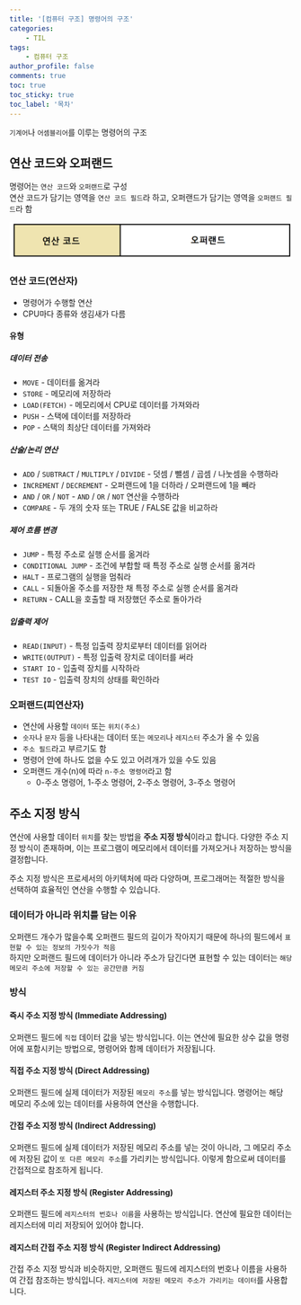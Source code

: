 ```yaml
---
title: '[컴퓨터 구조] 명령어의 구조'
categories:
    - TIL
tags:
    - 컴퓨터 구조
author_profile: false
comments: true
toc: true
toc_sticky: true
toc_label: '목차'
---
```


`기계어`나 `어셈블리어`를 이루는 명령어의 구조

## 연산 코드와 오퍼랜드
명령어는 `연산 코드`와 `오퍼랜드`로 구성   
연산 코드가 담기는 영역을 `연산 코드 필드`라 하고, 오퍼랜드가 담기는 영역을 `오퍼랜드 필드`라 함

![op](/assets/images/2023/08-23/cs-09-op.png)

### 연산 코드(연산자)
* 명령어가 수행할 연산
* CPU마다 종류와 생김새가 다름

#### 유형
##### 데이터 전송
* `MOVE` - 데이터를 옮겨라
* `STORE` - 메모리에 저장하라
* `LOAD(FETCH)` - 메모리에서 CPU로 데이터를 가져와라
* `PUSH` - 스택에 데이터를 저장하라
* `POP` - 스택의 최상단 데이터를 가져와라

##### 산술/논리 연산
* `ADD` / `SUBTRACT` / `MULTIPLY` / `DIVIDE` - 덧셈 / 뺄셈 / 곱셈 / 나눗셈을 수행하라
* `INCREMENT` / `DECREMENT` - 오퍼랜드에 1을 더하라 / 오퍼랜드에 1을 빼라
* `AND` / `OR` / `NOT` - `AND` / `OR` / `NOT` 연산을 수행하라
* `COMPARE` - 두 개의 숫자 또는 TRUE / FALSE 값을 비교하라

##### 제어 흐름 변경
* `JUMP` - 특정 주소로 실행 순서를 옮겨라
* `CONDITIONAL JUMP` - 조건에 부합할 때 특정 주소로 실행 순서를 옮겨라
* `HALT` - 프로그램의 실행을 멈춰라
* `CALL` - 되돌아올 주소를 저장한 채 특정 주소로 실행 순서를 옮겨라
* `RETURN` - CALL을 호출할 때 저장했던 주소로 돌아가라

##### 입출력 제어
* `READ(INPUT)` - 특정 입출력 장치로부터 데이터를 읽어라
* `WRITE(OUTPUT)` - 특정 입출력 장치로 데이터를 써라
* `START IO` - 입출력 장치를 시작하라
* `TEST IO` - 입출력 장치의 상태를 확인하라

### 오퍼랜드(피연산자)
* 연산에 사용할 `데이터` 또는 `위치(주소)`
* `숫자`나 `문자` 등을 나타내는 데이터 또는 `메모리`나 `레지스터` 주소가 올 수 있음
* `주소 필드`라고 부르기도 함
* 명령어 안에 하나도 없을 수도 있고 어려개가 있을 수도 있음
* 오퍼랜드 개수(n)에 따라 `n-주소 명령어`라고 함
  * 0-주소 명령어, 1-주소 명령어, 2-주소 명령어, 3-주소 명령어

## 주소 지정 방식
연산에 사용할 데이터 `위치`를 찾는 방법을 **주소 지정 방식**이라고 합니다. 다양한 주소 지정 방식이 존재하며, 이는 프로그램이 메모리에서 데이터를 가져오거나 저장하는 방식을 결정합니다. 

주소 지정 방식은 프로세서의 아키텍처에 따라 다양하며, 프로그래머는 적절한 방식을 선택하여 효율적인 연산을 수행할 수 있습니다.

### 데이터가 아니라 위치를 담는 이유
오퍼랜드 개수가 많을수록 오퍼랜드 필드의 길이가 작아지기 때문에 하나의 필드에서 `표현할 수 있는 정보의 가짓수가 적음`  
하지만 오퍼랜드 필드에 데이터가 아니라 주소가 담긴다면 표현할 수 있는 데이터는 `해당 메모리 주소에 저장할 수 있는 공간만큼 커짐`

### 방식
#### 즉시 주소 지정 방식 (Immediate Addressing)
오퍼랜드 필드에 `직접` 데이터 값을 넣는 방식입니다. 이는 연산에 필요한 상수 값을 명령어에 포함시키는 방법으로, 명령어와 함께 데이터가 저장됩니다.

#### 직접 주소 지정 방식 (Direct Addressing)
오퍼랜드 필드에 실제 데이터가 저장된 `메모리 주소`를 넣는 방식입니다. 명령어는 해당 메모리 주소에 있는 데이터를 사용하여 연산을 수행합니다.

#### 간접 주소 지정 방식 (Indirect Addressing)
오퍼랜드 필드에 실제 데이터가 저장된 메모리 주소를 넣는 것이 아니라, 그 메모리 주소에 저장된 값이 `또 다른 메모리 주소`를 가리키는 방식입니다. 이렇게 함으로써 데이터를 간접적으로 참조하게 됩니다.

#### 레지스터 주소 지정 방식 (Register Addressing)
오퍼랜드 필드에 `레지스터의 번호나 이름`을 사용하는 방식입니다. 연산에 필요한 데이터는 레지스터에 미리 저장되어 있어야 합니다.

#### 레지스터 간접 주소 지정 방식 (Register Indirect Addressing)
간접 주소 지정 방식과 비슷하지만, 오퍼랜드 필드에 레지스터의 번호나 이름을 사용하여 간접 참조하는 방식입니다. `레지스터에 저장된 메모리 주소가 가리키는 데이터`를 사용합니다.
